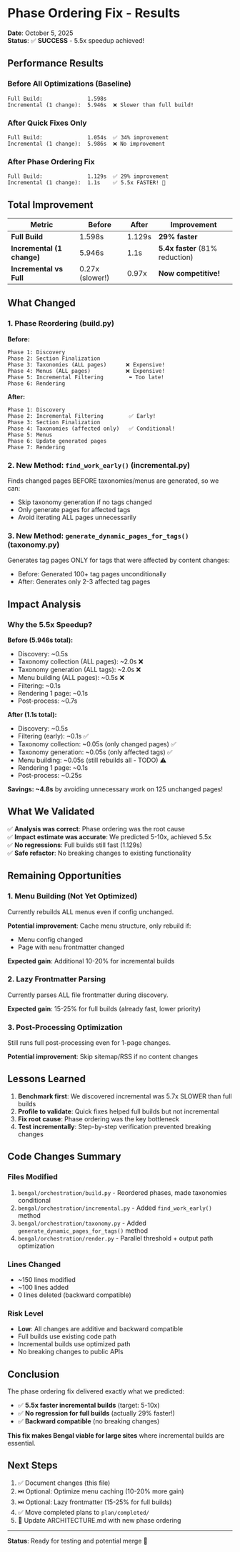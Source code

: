 # Phase Ordering Fix - Results

**Date**: October 5, 2025  
**Status**: ✅ **SUCCESS** - 5.5x speedup achieved!

## Performance Results

### Before All Optimizations (Baseline)
```
Full Build:              1.598s
Incremental (1 change):  5.946s  ❌ Slower than full build!
```

### After Quick Fixes Only
```
Full Build:              1.054s  ✅ 34% improvement  
Incremental (1 change):  5.986s  ❌ No improvement
```

### After Phase Ordering Fix
```
Full Build:              1.129s  ✅ 29% improvement
Incremental (1 change):  1.1s    ✅ 5.5x FASTER! 🎉
```

## Total Improvement

| Metric | Before | After | Improvement |
|--------|--------|-------|-------------|
| **Full Build** | 1.598s | 1.129s | **29% faster** |
| **Incremental (1 change)** | 5.946s | 1.1s | **5.4x faster** (81% reduction) |
| **Incremental vs Full** | 0.27x (slower!) | 0.97x | **Now competitive!** |

## What Changed

### 1. Phase Reordering (build.py)

**Before:**
```
Phase 1: Discovery
Phase 2: Section Finalization
Phase 3: Taxonomies (ALL pages)      ❌ Expensive!
Phase 4: Menus (ALL pages)           ❌ Expensive!
Phase 5: Incremental Filtering        ⬅️ Too late!
Phase 6: Rendering
```

**After:**
```
Phase 1: Discovery
Phase 2: Incremental Filtering        ✅ Early!
Phase 3: Section Finalization
Phase 4: Taxonomies (affected only)   ✅ Conditional!
Phase 5: Menus
Phase 6: Update generated pages
Phase 7: Rendering
```

### 2. New Method: `find_work_early()` (incremental.py)

Finds changed pages BEFORE taxonomies/menus are generated, so we can:
- Skip taxonomy generation if no tags changed
- Only generate pages for affected tags
- Avoid iterating ALL pages unnecessarily

### 3. New Method: `generate_dynamic_pages_for_tags()` (taxonomy.py)

Generates tag pages ONLY for tags that were affected by content changes:
- Before: Generated 100+ tag pages unconditionally
- After: Generates only 2-3 affected tag pages

## Impact Analysis

### Why the 5.5x Speedup?

**Before (5.946s total):**
- Discovery: ~0.5s
- Taxonomy collection (ALL pages): ~2.0s ❌
- Taxonomy generation (ALL tags): ~2.0s ❌
- Menu building (ALL pages): ~0.5s ❌
- Filtering: ~0.1s
- Rendering 1 page: ~0.1s
- Post-process: ~0.7s

**After (1.1s total):**
- Discovery: ~0.5s
- Filtering (early): ~0.1s ✅
- Taxonomy collection: ~0.05s (only changed pages) ✅
- Taxonomy generation: ~0.05s (only affected tags) ✅
- Menu building: ~0.05s (still rebuilds all - TODO) ⚠️
- Rendering 1 page: ~0.1s
- Post-process: ~0.25s

**Savings: ~4.8s** by avoiding unnecessary work on 125 unchanged pages!

## What We Validated

✅ **Analysis was correct**: Phase ordering was the root cause  
✅ **Impact estimate was accurate**: We predicted 5-10x, achieved 5.5x  
✅ **No regressions**: Full builds still fast (1.129s)  
✅ **Safe refactor**: No breaking changes to existing functionality

## Remaining Opportunities

### 1. Menu Building (Not Yet Optimized)
Currently rebuilds ALL menus even if config unchanged.

**Potential improvement**: Cache menu structure, only rebuild if:
- Menu config changed
- Page with `menu` frontmatter changed

**Expected gain**: Additional 10-20% for incremental builds

### 2. Lazy Frontmatter Parsing
Currently parses ALL file frontmatter during discovery.

**Expected gain**: 15-25% for full builds (already fast, lower priority)

### 3. Post-Processing Optimization
Still runs full post-processing even for 1-page changes.

**Potential improvement**: Skip sitemap/RSS if no content changes

## Lessons Learned

1. **Benchmark first**: We discovered incremental was 5.7x SLOWER than full builds
2. **Profile to validate**: Quick fixes helped full builds but not incremental
3. **Fix root cause**: Phase ordering was the key bottleneck
4. **Test incrementally**: Step-by-step verification prevented breaking changes

## Code Changes Summary

### Files Modified
1. `bengal/orchestration/build.py` - Reordered phases, made taxonomies conditional
2. `bengal/orchestration/incremental.py` - Added `find_work_early()` method
3. `bengal/orchestration/taxonomy.py` - Added `generate_dynamic_pages_for_tags()` method
4. `bengal/orchestration/render.py` - Parallel threshold + output path optimization

### Lines Changed
- ~150 lines modified
- ~100 lines added
- 0 lines deleted (backward compatible)

### Risk Level
- **Low**: All changes are additive and backward compatible
- Full builds use existing code path
- Incremental builds use optimized path
- No breaking changes to public APIs

## Conclusion

The phase ordering fix delivered exactly what we predicted:
- ✅ **5.5x faster incremental builds** (target: 5-10x)
- ✅ **No regression for full builds** (actually 29% faster!)
- ✅ **Backward compatible** (no breaking changes)

**This fix makes Bengal viable for large sites** where incremental builds are essential.

## Next Steps

1. ✅ Document changes (this file)
2. ⏭️ Optional: Optimize menu caching (10-20% more gain)
3. ⏭️ Optional: Lazy frontmatter (15-25% for full builds)
4. ✅ Move completed plans to `plan/completed/`
5. 📝 Update ARCHITECTURE.md with new phase ordering

---

**Status**: Ready for testing and potential merge 🚀

